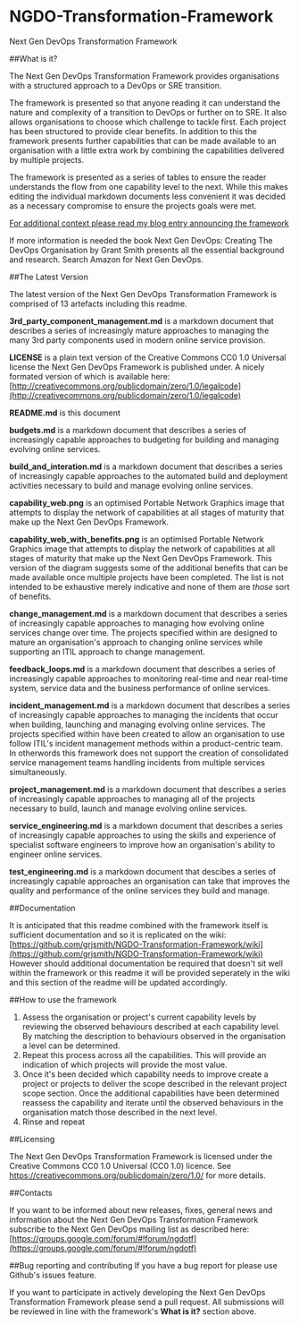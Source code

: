 # NGDO-Transformation-Framework
Next Gen DevOps Transformation Framework

##What is it?

The Next Gen DevOps Transformation Framework provides organisations with a structured approach to a DevOps or SRE transition.

The framework is presented so that anyone reading it can understand the nature and complexity of a transition to DevOps or further on to SRE. It also allows organisations to choose which challenge to tackle first. Each project has been structured to provide clear benefits. In addition to this the framework presents further capabilities that can be made available to an organisation with a little extra work by combining the capabilities delivered by multiple projects.

The framework is presented as a series of tables to ensure the reader understands the flow from one capability level to the next. While this makes editing the individual markdown documents less convenient it was decided as a necessary compromise to ensure the projects goals were met.

[For additional context please read my blog entry announcing the framework](http://nextgendevops.com/2015/04/07/whats-next-for-next-gen-devops/)

If more information is needed the book Next Gen DevOps: Creating The DevOps Organisation by Grant Smith presents all the essential background and research. Search Amazon for Next Gen DevOps.

##The Latest Version

The latest version of the Next Gen DevOps Transformation Framework is comprised of 13 artefacts including this readme.

**3rd_party_component_management.md** is a markdown document that describes a series of increasingly mature approaches to managing the many 3rd party components used in modern online service provision.

**LICENSE** is a plain text version of the Creative Commons CC0 1.0 Universal license the Next Gen DevOps Framework is published under. A nicely formated version of which is available here: [http://creativecommons.org/publicdomain/zero/1.0/legalcode](http://creativecommons.org/publicdomain/zero/1.0/legalcode)

**README.md** is this document

**budgets.md** is a markdown document that describes a series of increasingly capable approaches to budgeting for building and managing evolving online services.

**build_and_interation.md** is a markdown document that describes a series of increasingly capable approaches to the automated build and deployment activities necessary to build and manage evolving online services.

**capability_web.png** is an optimised Portable Network Graphics image that attempts to display the network of capabilities at all stages of maturity that make up the Next Gen DevOps Framework.

**capability_web_with_benefits.png** is an optimised Portable Network Graphics image that attempts to display the network of capabilities at all stages of maturity that make up the Next Gen DevOps Framework. This version of the diagram suggests some of the additional benefits that can be made available once multiple projects have been completed. The list is not intended to be exhaustive merely indicative and none of them are *those* sort of benefits.

**change_management.md** is a markdown document that describes a series of increasingly capable approaches to managing how evolving online services change over time. The projects specified within are designed to mature an organisation's approach to changing online services while supporting an ITIL approach to change management.

**feedback_loops.md** is a markdown document that describes a series of increasingly capable approaches to monitoring real-time and near real-time system, service data and the business performance of online services.

**incident_management.md** is a markdown document that describes a series of increasingly capable approaches to managing the incidents that occur when building, launching and managing evolving online services. The projects specified within have been created to allow an organisation to use follow ITIL's incident management methods within a product-centric team. In otherwords this framework does not support the creation of consolidated service management teams handling incidents from multiple services simultaneously.

**project_management.md** is a markdown document that describes a series of increasingly capable approaches to managing all of the projects necessary to build, launch and manage evolving online services.

**service_engineering.md** is a markdown document that describes a series of increasingly capable approaches to using the skills and experience of specialist software engineers to improve how an organisation's ability to engineer online services.

**test_engineering.md** is a markdown document that descibes a series of increasingly capable approaches an organisation can take that improves the quality and performance of the online services they build and manage.

##Documentation

It is anticipated that this readme combined with the framework itself is sufficient documentation and so it is replicated on the wiki:
[https://github.com/grjsmith/NGDO-Transformation-Framework/wiki](https://github.com/grjsmith/NGDO-Transformation-Framework/wiki)
However should additional documentation be required that doesn't sit well within the framework or this readme it will be provided seperately in the wiki and this section of the readme will be updated accordingly.


##How to use the framework

1. Assess the organisation or project's current capability levels by reviewing the observed behaviours described at each capability level. By matching the description to behaviours observed in the organisation a level can be determined.
2. Repeat this process across all the capabilities. This will provide an indication of which projects will provide the most value.
3. Once it's been decided which capability needs to improve create a project or projects to deliver the scope described in the relevant project scope section. Once the additional capabilities have been determined reassess the capability and iterate until the observed behaviours in the organisation match those described in the next level.
4. Rinse and repeat

##Licensing

The Next Gen DevOps Transformation Framework is licensed under the 
Creative Commons CC0 1.0 Universal (CC0 1.0) licence. See 
https://creativecommons.org/publicdomain/zero/1.0/ for more details.

##Contacts

If you want to be informed about new releases, fixes, general news 
and information about the Next Gen DevOps Transformation Framework
subscribe to the Next Gen DevOps mailing list as described here:
[https://groups.google.com/forum/#!forum/ngdotf](https://groups.google.com/forum/#!forum/ngdotf)

##Bug reporting and contributing
If you have a bug report for please use Github's issues feature.

If you want to participate in actively developing the Next Gen DevOps
Transformation Framework please send a pull request. All submissions will be reviewed in line with the framework's **What is it?** section above.